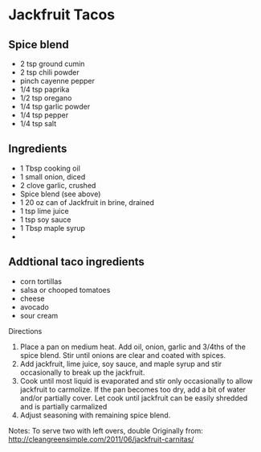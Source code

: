 Jackfruit Tacos
========

Spice blend
--------
* 2 tsp ground cumin
* 2 tsp chili powder
* pinch cayenne pepper
* 1/4 tsp paprika
* 1/2 tsp oregano
* 1/4 tsp garlic powder
* 1/4 tsp pepper
* 1/4 tsp salt

Ingredients
--------
* 1 Tbsp cooking oil
* 1 small onion, diced
* 2 clove garlic, crushed
* Spice blend (see above)
* 1 20 oz can of Jackfruit in brine, drained
* 1 tsp lime juice
* 1 tsp soy sauce
* 1 Tbsp maple syrup
* 

Addtional taco ingredients
-------
* corn tortillas
* salsa or chooped tomatoes
* cheese
* avocado
* sour cream

Directions
1. Place a pan on medium heat. Add oil, onion, garlic and 3/4ths of the spice blend. Stir until onions are clear and coated with spices. 
2. Add jackfruit, lime juice, soy sauce, and maple syrup and stir occasionally to break up the jackfruit.
3. Cook until most liquid is evaporated and stir only occasionally to allow jackfruit to carmolize. If the pan becomes too dry, add a bit of water and/or partially cover. Let cook until jackfruit can be easily shredded and is partially carmalized
4. Adjust seasoning with remaining spice blend.

Notes:
To serve two with left overs, double
Originally from: http://cleangreensimple.com/2011/06/jackfruit-carnitas/
